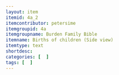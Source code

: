 ```yaml
---
layout: item
itemid: 4a_2
itemcontributor: petersime
itemgroupid: 4a
itemgroupname: Burden Family Bible
itemname: Births of children (Side view)
itemtype: text
shortdesc: 
categories: [  ]
tags: [  ]
---
```







